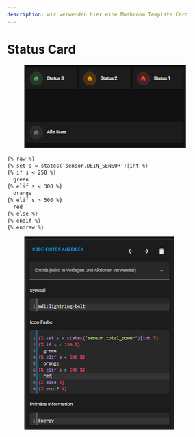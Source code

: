 ```yaml
---
description: wir verwenden hier eine Mushroom Template Card
---
```


# Status Card

<figure><img src="../../../../../.gitbook/assets/image (1) (3) (1).png" alt=""><figcaption></figcaption></figure>

```
{% raw %}
{% set s = states('sensor.DEIN_SENSOR')|int %}
{% if s < 250 %}
  green
{% elif s < 300 %}
  orange
{% elif s > 500 %}
  red
{% else %}
{% endif %}
{% endraw %}
```

<figure><img src="../../../../../.gitbook/assets/image (6).png" alt=""><figcaption></figcaption></figure>
